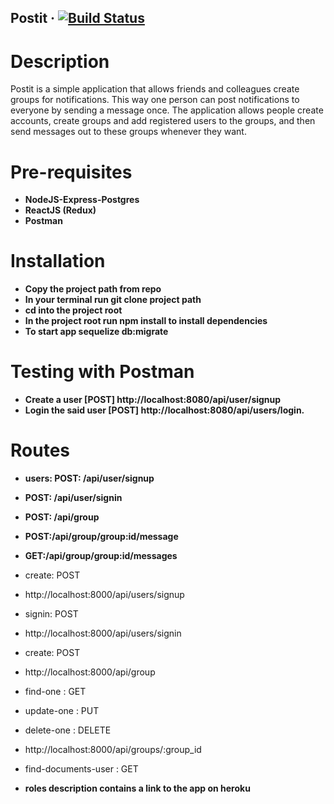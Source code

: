 ## Postit &middot; [![Build Status](https://travis-ci.org/Dsnoyin27/Postit.svg?branch=master)](https://travis-ci.org/Dsnoyin27/Postit)

# Description
Postit is a simple application that allows friends and colleagues create groups for notifications. 
This way one person can post notifications to everyone by sending a message once. 
The application allows people create accounts, create groups and add registered users to the groups, 
and then send messages out to these groups whenever they want.

# Pre-requisites
* **NodeJS-Express-Postgres**
* **ReactJS (Redux)**
* **Postman**
     
# Installation
* **Copy the project path from repo**
* **In your terminal run git clone project path**
* **cd into the project root**
* **In the project root run npm install to install dependencies**
* **To start app sequelize db:migrate**

# Testing with Postman
* **Create a user [POST] http://localhost:8080/api/user/signup**
* **Login the said user [POST] http://localhost:8080/api/users/login.**

# Routes
* **users: POST: /api/user/signup**
* **POST: /api/user/signin**
* **POST: /api/group**
* **POST:/api/group/group:id/message**
* **GET:/api/group/group:id/messages**

* create: POST
 * http://localhost:8000/api/users/signup

* signin: POST
* http://localhost:8000/api/users/signin

* create: POST
* http://localhost:8000/api/group

* find-one : GET
* update-one : PUT
* delete-one : DELETE
* http://localhost:8000/api/groups/:group_id

* find-documents-user : GET
* **roles description contains a link to the app on heroku**



